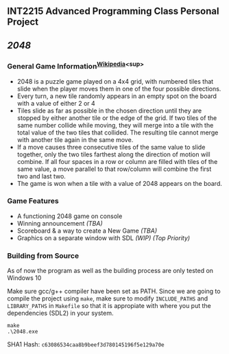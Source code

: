 ## **INT2215 Advanced Programming Class Personal Project**
## ***2048***
### General Game Information<sup>[Wikipedia](https://en.wikipedia.org/wiki/2048_(video_game))<sup>
- 2048 is a puzzle game played on a 4x4 grid, with numbered tiles that slide when the player moves them in one of the four possible directions.
- Every turn, a new tile randomly appears in an empty spot on the board with a value of either 2 or 4
- Tiles slide as far as possible in the chosen direction until they are stopped by either another tile or the edge of the grid. If two tiles of the same number collide while moving, they will merge into a tile with the total value of the two tiles that collided. The resulting tile cannot merge with another tile again in the same move.
- If a move causes three consecutive tiles of the same value to slide together, only the two tiles farthest along the direction of motion will combine. If all four spaces in a row or column are filled with tiles of the same value, a move parallel to that row/column will combine the first two and last two.
- The game is won when a tile with a value of 2048 appears on the board.

### Game Features
- A functioning 2048 game on console
- Winning announcement *(TBA)*
- Scoreboard & a way to create a New Game *(TBA)*
- Graphics on a separate window with SDL *(WIP)* *(Top Priority)*

### Building from Source
As of now the program as well as the building process are only tested on Windows 10

Make sure gcc/g++ compiler have been set as PATH.
Since we are going to compile the project using `make`, make sure to modify `INCLUDE_PATHS` and `LIBRARY_PATHS` in `Makefile` so that it is appropiate with where you put the dependencies (SDL2) in your system.
```
make
.\2048.exe
```
SHA1 Hash: `c63086534caa8b9beef3d780145196f5e129a70e`